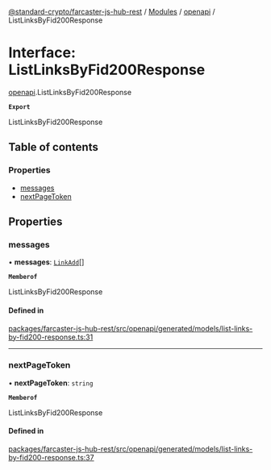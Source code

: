 [@standard-crypto/farcaster-js-hub-rest](../README.md) / [Modules](../modules.md) / [openapi](../modules/openapi.md) / ListLinksByFid200Response

# Interface: ListLinksByFid200Response

[openapi](../modules/openapi.md).ListLinksByFid200Response

**`Export`**

ListLinksByFid200Response

## Table of contents

### Properties

- [messages](openapi.ListLinksByFid200Response.md#messages)
- [nextPageToken](openapi.ListLinksByFid200Response.md#nextpagetoken)

## Properties

### messages

• **messages**: [`LinkAdd`](../modules/openapi.md#linkadd)[]

**`Memberof`**

ListLinksByFid200Response

#### Defined in

[packages/farcaster-js-hub-rest/src/openapi/generated/models/list-links-by-fid200-response.ts:31](https://github.com/standard-crypto/farcaster-js/blob/main/packages/farcaster-js-hub-rest/src/openapi/generated/models/list-links-by-fid200-response.ts#L31)

___

### nextPageToken

• **nextPageToken**: `string`

**`Memberof`**

ListLinksByFid200Response

#### Defined in

[packages/farcaster-js-hub-rest/src/openapi/generated/models/list-links-by-fid200-response.ts:37](https://github.com/standard-crypto/farcaster-js/blob/main/packages/farcaster-js-hub-rest/src/openapi/generated/models/list-links-by-fid200-response.ts#L37)
